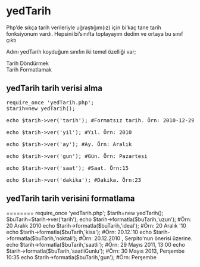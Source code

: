 yedTarih
========

Php’de sıkça tarih verileriyle uğraştığım(ız) için bi’kaç tane tarih fonksiyonum vardı. Hepsini bi’sınıfta toplayayım dedim ve ortaya bu sınıf çıktı

Adını yedTarih koyduğum sınıfın iki temel özelliği var;

Tarih Döndürmek <br/>
Tarih Formatlamak <br />


<h2>yedTarih tarih verisi alma</h2>

<pre>
require_once 'yedTarih.php';
$tarih=new yedTarih();

echo $tarih->ver('tarih'); #Formatsız tarih. Örn: 2010-12-29 19:38:41

echo $tarih->ver('yil'); #Yıl. Örn: 2010

echo $tarih->ver('ay'); #Ay. Örn: Aralık

echo $tarih->ver('gun'); #Gün. Örn: Pazartesi

echo $tarih->ver('saat'); #Saat. Örn:15

echo $tarih->ver('dakika'); #Dakika. Örn:23
</pre>
<h2>yedTarih tarih verisini formatlama</h2>
========
require_once 'yedTarih.php';
$tarih=new yedTarih();
$buTarih=$tarih->ver('tarih');
echo $tarih->formatla($buTarih,'uzun'); #Örn: 20 Aralık 2010
echo $tarih->formatla($buTarih,'ideal'); #Örn: 20 Aralık '10
echo $tarih->formatla($buTarih,'kisa'); #Örn: 20.12.'10
echo $tarih->formatla($buTarih,'noktali'); #Örn: 20.12.2010 , Serpito'nun önerisi üzerine.
echo $tarih->formatla($buTarih,'saatli'); #Örn: 29 Mayıs 2011, 13:00
echo $tarih->formatla($buTarih,'saatliGunlu'); #Örn: 30 Mayıs 2013, Perşembe 10:35
echo $tarih->formatla($buTarih,'gun'); #Örn: Perşembe
